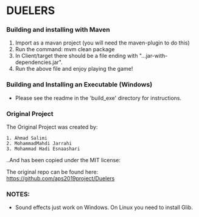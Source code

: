 # DUELERS

### Building and installing with Maven

1. Import as a mavan project (you will need the maven-plugin to do this)
2. Run the command: mvm clean package
3. In Client/target there should be a file ending with "...jar-with-dependencies.jar". 
4. Run the above file and enjoy playing the game!

### Building and Installing an Executable (Windows)

* Please see the readme in the 'build_exe' directory for instructions.

### Original Project

The Original Project was created by:

	1. Ahmad Salimi
	2. MohammadMahdi Jarrahi
	3. Mohammad Hadi Esnaashari

..And has been copied under the MIT license:

The original repo can be found here: https://github.com/aps2019project/Duelers

### NOTES:

* Sound effects just work on Windows. On Linux you need to install Glib.
